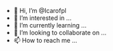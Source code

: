 - 👋 Hi, I’m @Icarofpl
- 👀 I’m interested in ...
- 🌱 I’m currently learning ...
- 💞️ I’m looking to collaborate on ...
- 📫 How to reach me ...

<!---
Icarofpl/Icarofpl is a ✨ special ✨ repository because its `README.md` (this file) appears on your GitHub profile.
You can click the Preview link to take a look at your changes.
--->
